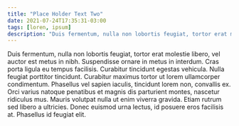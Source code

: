 ```yaml
---
title: "Place Holder Text Two"
date: 2021-07-24T17:35:31-03:00
tags: [loren, ipsum]
description: "Duis fermentum, nulla non lobortis feugiat, tortor erat molestie libero, vel auctor est metus in nibh"
---
```


Duis fermentum, nulla non lobortis feugiat, tortor erat molestie libero, vel auctor est metus in nibh. Suspendisse ornare in metus in interdum. Cras porta ligula eu tempus facilisis. Curabitur tincidunt egestas vehicula. Nulla feugiat porttitor tincidunt. Curabitur maximus tortor ut lorem ullamcorper condimentum. Phasellus vel sapien iaculis, tincidunt lorem non, convallis ex. Orci varius natoque penatibus et magnis dis parturient montes, nascetur ridiculus mus. Mauris volutpat nulla ut enim viverra gravida. Etiam rutrum sed libero a ultricies. Donec euismod urna lectus, id posuere eros facilisis at. Phasellus id feugiat elit.
